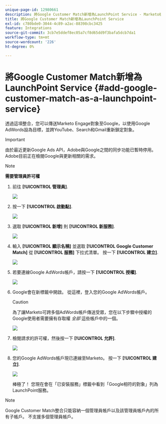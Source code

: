 ```yaml
---
unique-page-id: 12980661
description: 將Google Customer Match新增為LaunchPoint Service - Marketo檔案 — 產品檔案
title: 將Google Customer Match新增為LaunchPoint Service
exl-id: c780bde0-3044-4c89-a2ac-88398cbc3425
feature: Integrations
source-git-commit: 3cb7e5ddef8ec05a7cf8d65dd9f3bafa5dcb7da1
workflow-type: tm+mt
source-wordcount: '226'
ht-degree: 0%

---
```


# 將Google Customer Match新增為LaunchPoint Service {#add-google-customer-match-as-a-launchpoint-service}

透過這項整合，您可以傳送Marketo Engage對象至Google，以使用Google AdWords設為目標，並跨YouTube、Search和Gmail重新鎖定對象。

>[!IMPORTANT]
>
>由於最近更新Google Ads API，Adobe與Google之間的同步功能已暫時停用。  Adobe目前正在檢閱Google與更新相關的需求。

>[!NOTE]
>
>**需要管理員許可權**

1. 前往 **[!UICONTROL 管理員]**.

   ![](assets/admin.png)

1. 按一下 **[!UICONTROL 啟動點]**.

   ![](assets/image2014-12-5-14-3a35-3a27.png)

1. 選取 **[!UICONTROL 新增]** 則 **[!UICONTROL 新服務]**.

   ![](assets/image2014-12-5-14-3a37-3a33.png)

1. 輸入 **[!UICONTROL 顯示名稱]** 並選取 **[!UICONTROL Google Customer Match]** 從 **[!UICONTROL 服務]** 下拉式清單。 按一下 **[!UICONTROL 建立]**.

   ![](assets/chooseservice.png)

1. 若要連線Google AdWords帳戶，請按一下 **[!UICONTROL 授權]**.

   ![](assets/authorizeaccount-1.png)

1. Google會在新標籤中開啟。 從這裡，登入您的Google AdWords帳戶。

   >[!CAUTION]
   >
   >為了讓Marketo可跨多個AdWords帳戶傳送受眾，您在以下步驟中授權的Google使用者需要擁有存取權 _全部_ 這些帳戶中的一個。

   ![](assets/chooseaccount.png)

1. 檢閱請求的許可權，然後按一下 **[!UICONTROL 允許]**.

   ![](assets/reviewpermissions.png)

1. 您的Google AdWords帳戶現已連線至Marketo。 按一下 **[!UICONTROL 建立]**.

   ![](assets/authorizesuccess.png)

   棒極了！ 您現在會在「已安裝服務」標籤中看到「Google相符的對象」列為LaunchPoint服務。

>[!NOTE]
>
>Google Customer Match整合只能容納一個管理員帳戶以及該管理員帳戶內的所有子帳戶。 不支援多個管理員帳戶。
